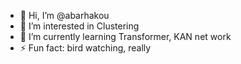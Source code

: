 - 👋 Hi, I’m @abarhakou
- 👀 I’m interested in Clustering
- 🌱 I’m currently learning Transformer, KAN net work
- ⚡ Fun fact: bird watching, really

<!---
abarhakou/abarhakou is a ✨ special ✨ repository because its `README.md` (this file) appears on your GitHub profile.
You can click the Preview link to take a look at your changes.
--->
